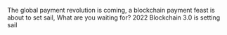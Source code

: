 The global payment revolution is coming, a blockchain payment feast is about to set sail, What are you waiting for?
2022 Blockchain 3.0 is setting sail
